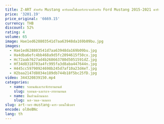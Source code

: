 ```yaml
---
title: Z-ART สําหรับ Mustang คาร์บอนไฟเบอร์กระจกสําหรับ Ford Mustang 2015-2021 คาร์บอนไฟเบอร์กระจกสําหรับ Mustang กระจกหมวก
price: '3201.19'
price_original: '6669.15'
currency: THB
discount: 52%
rating: 4
volume: 65
image: Hae1ed628803541d7aa63948da169b09bu.jpg
images:
  - Hae1ed628803541d7aa63948da169b09bu.jpg
  - Ha4dba6efc4bb468a9d5fc2094615f50cx.jpg
  - Hc72aab7627ad4b268663780d5051591dZ.jpg
  - Hf34d8318703a4fc995fa3d8aba447644n.jpg
  - H445cc59790924698b245d7af10a23d4eT.jpg
  - H2baa2147d8034e189db744b18f5bc25fD.jpg
video: 344320839150.mp4
categories:
  - name: รถยนต์และรถจักรยานยนต์
    slug: รถยนต-และรถจ-กรยานยนต
  - name: ชิ้นส่วนด้านนอก
    slug: นส-วนด-านนอก
slug: art-าหร-mustang-คาร-บอนไฟเบอร
encode: ol8eBNc
lang: th
---
```

  